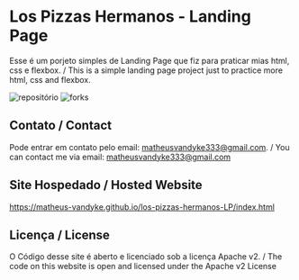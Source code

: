 # Los Pizzas Hermanos - Landing Page

Esse é um porjeto simples de Landing Page que fiz para praticar mias html, css e flexbox. / This is a simple landing page project just to practice more html, css and flexbox.


![repositório](https://img.shields.io/github/repo-size/matheus-vandyke/los-pizzas-hermanos-LP) ![forks](https://img.shields.io/github/forks/matheus-vandyke/los-pizzas-hermanos-LP?style=social)

## Contato / Contact

Pode entrar em contato pelo email: matheusvandyke333@gmail.com. / You can contact me via email: matheusvandyke333@gmail.com

## Site Hospedado / Hosted Website

https://matheus-vandyke.github.io/los-pizzas-hermanos-LP/index.html

## Licença / License

O Código desse site é aberto e licenciado sob a licença Apache v2. / The code on this website is open and licensed under the Apache v2 License
